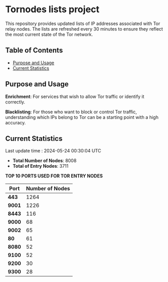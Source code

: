 # Tornodes lists project

This repository provides updated lists of IP addresses associated with Tor relay nodes. The lists are refreshed every 30 minutes to ensure they reflect the most current state of the Tor network.

## Table of Contents

- [Purpose and Usage](#purpose-and-usage)
- [Current Statistics](#current-statistics)


## Purpose and Usage

**Enrichment**: For services that wish to allow Tor traffic or identify it correctly.

**Blacklisting**: For those who want to block or control Tor traffic, understanding which IPs belong to Tor can be a starting point with a high accuracy.

## Current Statistics

Last update time : 2024-05-24 00:30:04 UTC

- **Total Number of Nodes**: 8008
- **Total of Entry Nodes**: 3711

**TOP 10 PORTS USED FOR TOR ENTRY NODES**

| **Port** | **Number of Nodes** |
|------|-----------------|
| **443**   | 1264  |
| **9001**   | 1226  |
| **8443**   | 116  |
| **9000**   | 68  |
| **9002**   | 65  |
| **80**   | 61  |
| **8080**   | 52  |
| **9100**   | 52  |
| **9200**   | 30  |
| **9300**   | 28  |

